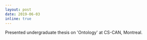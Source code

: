```yaml
---
layout: post
date: 2019-06-03
inline: true
---
```

Presented undergraduate thesis on 'Ontology' at CS-CAN, Montreal.

